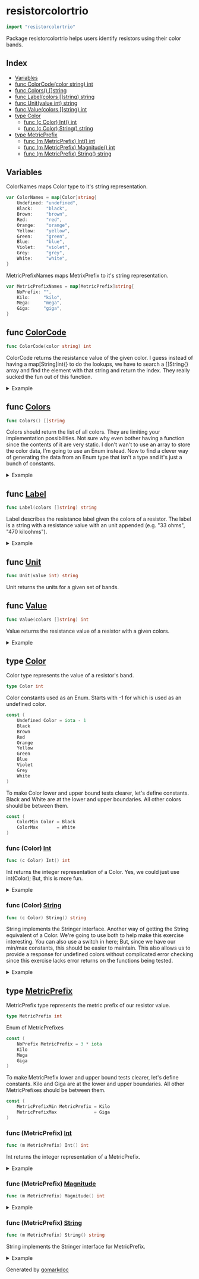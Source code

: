 <!-- Code generated by gomarkdoc. DO NOT EDIT -->

# resistorcolortrio

```go
import "resistorcolortrio"
```

Package resistorcolortrio helps users identify resistors using their color bands.

## Index

- [Variables](<#variables>)
- [func ColorCode(color string) int](<#func-colorcode>)
- [func Colors() []string](<#func-colors>)
- [func Label(colors []string) string](<#func-label>)
- [func Unit(value int) string](<#func-unit>)
- [func Value(colors []string) int](<#func-value>)
- [type Color](<#type-color>)
  - [func (c Color) Int() int](<#func-color-int>)
  - [func (c Color) String() string](<#func-color-string>)
- [type MetricPrefix](<#type-metricprefix>)
  - [func (m MetricPrefix) Int() int](<#func-metricprefix-int>)
  - [func (m MetricPrefix) Magnitude() int](<#func-metricprefix-magnitude>)
  - [func (m MetricPrefix) String() string](<#func-metricprefix-string>)


## Variables

ColorNames maps Color type to it's string representation.

```go
var ColorNames = map[Color]string{
    Undefined: "undefined",
    Black:     "black",
    Brown:     "brown",
    Red:       "red",
    Orange:    "orange",
    Yellow:    "yellow",
    Green:     "green",
    Blue:      "blue",
    Violet:    "violet",
    Grey:      "grey",
    White:     "white",
}
```

MetricPrefixNames maps MetrixPrefix to it's string representation.

```go
var MetricPrefixNames = map[MetricPrefix]string{
    NoPrefix: "",
    Kilo:     "kilo",
    Mega:     "mega",
    Giga:     "giga",
}
```

## func [ColorCode](<https://github.com/vpayno/exercism-workspace/blob/main/go/resistor-color-trio/resistor_color_trio.go#L152>)

```go
func ColorCode(color string) int
```

ColorCode returns the resistance value of the given color. I guess instead of having a map\[String\]int\{\} to do the lookups, we have to search a \[\]String\{\} array and find the element with that string and return the index. They really sucked the fun out of this function.

<details><summary>Example</summary>
<p>

```go
{
	var color Color

	for color = Undefined; color <= ColorMax; color++ {
		name := color.String()
		value := ColorCode(name)

		fmt.Printf("Resistor band color %s has a value of %d\n", name, value)
	}

}
```

#### Output

```
Resistor band color undefined has a value of -1
Resistor band color black has a value of 0
Resistor band color brown has a value of 1
Resistor band color red has a value of 2
Resistor band color orange has a value of 3
Resistor band color yellow has a value of 4
Resistor band color green has a value of 5
Resistor band color blue has a value of 6
Resistor band color violet has a value of 7
Resistor band color grey has a value of 8
Resistor band color white has a value of 9
```

</p>
</details>

## func [Colors](<https://github.com/vpayno/exercism-workspace/blob/main/go/resistor-color-trio/resistor_color_trio.go#L133>)

```go
func Colors() []string
```

Colors should return the list of all colors. They are limiting your implementation possibilities. Not sure why even bother having a function since the contents of it are very static. I don't wan't to use an array to store the color data, I'm going to use an Enum instead. Now to find a clever way of generating the data from an Enum type that isn't a type and it's just a bunch of constants.

<details><summary>Example</summary>
<p>

```go
{
	fmt.Printf("%v\n", Colors())

}
```

#### Output

```
[black brown red orange yellow green blue violet grey white]
```

</p>
</details>

## func [Label](<https://github.com/vpayno/exercism-workspace/blob/main/go/resistor-color-trio/resistor_color_trio.go#L209>)

```go
func Label(colors []string) string
```

Label describes the resistance label given the colors of a resistor. The label is a string with a resistance value with an unit appended \(e.g. "33 ohms", "470 kiloohms"\).

<details><summary>Example</summary>
<p>

```go
{

	bands := []string{
		"orange",
	}
	fmt.Printf("The resistor label for %v is %s\n", bands, Label(bands))

	bands = []string{
		"orange",
		"orange",
	}
	fmt.Printf("The resistor label for %v is %s\n", bands, Label(bands))

	bands = []string{
		"orange",
		"orange",
		"",
	}

	for _, color := range Colors() {
		bands[2] = color
		fmt.Printf("The resistor label for %v is %s\n", bands, Label(bands))
	}

}
```

#### Output

```
The resistor label for [orange] is -1 ohms
The resistor label for [orange orange] is -1 ohms
The resistor label for [orange orange black] is 33 ohms
The resistor label for [orange orange brown] is 330 ohms
The resistor label for [orange orange red] is 3 kiloohms
The resistor label for [orange orange orange] is 33 kiloohms
The resistor label for [orange orange yellow] is 330 kiloohms
The resistor label for [orange orange green] is 3 megaohms
The resistor label for [orange orange blue] is 33 megaohms
The resistor label for [orange orange violet] is 330 megaohms
The resistor label for [orange orange grey] is 3 gigaohms
The resistor label for [orange orange white] is 33 gigaohms
```

</p>
</details>

## func [Unit](<https://github.com/vpayno/exercism-workspace/blob/main/go/resistor-color-trio/resistor_color_trio.go#L186>)

```go
func Unit(value int) string
```

Unit returns the units for a given set of bands.

## func [Value](<https://github.com/vpayno/exercism-workspace/blob/main/go/resistor-color-trio/resistor_color_trio.go#L163>)

```go
func Value(colors []string) int
```

Value returns the resistance value of a resistor with a given colors.

<details><summary>Example</summary>
<p>

```go
{

	bands := []string{
		"brown",
	}
	fmt.Printf("The resistor value for %v is %d\n", bands, Value(bands))

	bands = []string{
		"brown",
		"green",
	}
	fmt.Printf("The resistor value for %v is %d\n", bands, Value(bands))

	bands = []string{
		"brown",
		"green",
		"violet",
	}
	fmt.Printf("The resistor value for %v is %d\n", bands, Value(bands))

}
```

#### Output

```
The resistor value for [brown] is -1
The resistor value for [brown green] is 15
The resistor value for [brown green violet] is 15
```

</p>
</details>

## type [Color](<https://github.com/vpayno/exercism-workspace/blob/main/go/resistor-color-trio/resistor_color_trio.go#L11>)

Color type represents the value of a resistor's band.

```go
type Color int
```

Color constants used as an Enum. Starts with \-1 for which is used as an undefined color.

```go
const (
    Undefined Color = iota - 1
    Black
    Brown
    Red
    Orange
    Yellow
    Green
    Blue
    Violet
    Grey
    White
)
```

To make Color lower and upper bound tests clearer, let's define constants. Black and White are at the lower and upper boundaries. All other colors should be between them.

```go
const (
    ColorMin Color = Black
    ColorMax       = White
)
```

### func \(Color\) [Int](<https://github.com/vpayno/exercism-workspace/blob/main/go/resistor-color-trio/resistor_color_trio.go#L70>)

```go
func (c Color) Int() int
```

Int returns the integer representation of a Color. Yes, we could just use int\(Color\); But, this is more fun.

<details><summary>Example</summary>
<p>

```go
{
	var color Color

	for color = Undefined; color <= ColorMax; color++ {
		name := toTitleCase(color.String())
		value := color.Int()

		fmt.Printf("%s is %d\n", name, value)
	}

}
```

#### Output

```
Undefined is -1
Black is 0
Brown is 1
Red is 2
Orange is 3
Yellow is 4
Green is 5
Blue is 6
Violet is 7
Grey is 8
White is 9
```

</p>
</details>

### func \(Color\) [String](<https://github.com/vpayno/exercism-workspace/blob/main/go/resistor-color-trio/resistor_color_trio.go#L60>)

```go
func (c Color) String() string
```

String implements the Stringer interface. Another way of getting the String equivalent of a Color. We're going to use both to help make this exercise interesting. You can also use a switch in here; But, since we have our min/max constants, this should be easier to maintain. This also allows us to provide a response for undefined colors without complicated error checking since this exercise lacks error returns on the functions being tested.

<details><summary>Example</summary>
<p>

```go
{
	var color Color

	for color = Undefined; color <= ColorMax; color++ {
		name := toTitleCase(color.String())
		value := color.String()

		fmt.Printf("%s is %s\n", name, value)
	}

}
```

#### Output

```
Undefined is undefined
Black is black
Brown is brown
Red is red
Orange is orange
Yellow is yellow
Green is green
Blue is blue
Violet is violet
Grey is grey
White is white
```

</p>
</details>

## type [MetricPrefix](<https://github.com/vpayno/exercism-workspace/blob/main/go/resistor-color-trio/resistor_color_trio.go#L79>)

MetricPrefix type represents the metric prefix of our resistor value.

```go
type MetricPrefix int
```

Enum of MetricPrefixes

```go
const (
    NoPrefix MetricPrefix = 3 * iota
    Kilo
    Mega
    Giga
)
```

To make MetricPrefix lower and upper bound tests clearer, let's define constants. Kilo and Giga are at the lower and upper boundaries. All other MetricPrefixes should be between them.

```go
const (
    MetricPrefixMin MetricPrefix = Kilo
    MetricPrefixMax              = Giga
)
```

### func \(MetricPrefix\) [Int](<https://github.com/vpayno/exercism-workspace/blob/main/go/resistor-color-trio/resistor_color_trio.go#L115>)

```go
func (m MetricPrefix) Int() int
```

Int returns the integer representation of a MetricPrefix.

<details><summary>Example</summary>
<p>

```go
{
	var metricPrefix MetricPrefix

	for metricPrefix = NoPrefix; metricPrefix <= MetricPrefixMax; metricPrefix += 3 {
		name := toTitleCase(metricPrefix.String())
		value := metricPrefix.Int()

		fmt.Printf("[%s] is [%d]\n", name, value)
	}

}
```

#### Output

```
[] is [0]
[Kilo] is [3]
[Mega] is [6]
[Giga] is [9]
```

</p>
</details>

### func \(MetricPrefix\) [Magnitude](<https://github.com/vpayno/exercism-workspace/blob/main/go/resistor-color-trio/resistor_color_trio.go#L123>)

```go
func (m MetricPrefix) Magnitude() int
```

<details><summary>Example</summary>
<p>

```go
{
	var metricPrefix MetricPrefix

	for metricPrefix = NoPrefix; metricPrefix <= MetricPrefixMax; metricPrefix += 3 {
		name := toTitleCase(metricPrefix.String())
		value := metricPrefix.Magnitude()

		fmt.Printf("[%s] is [%d]\n", name, value)
	}

}
```

#### Output

```
[] is [1]
[Kilo] is [1000]
[Mega] is [1000000]
[Giga] is [1000000000]
```

</p>
</details>

### func \(MetricPrefix\) [String](<https://github.com/vpayno/exercism-workspace/blob/main/go/resistor-color-trio/resistor_color_trio.go#L106>)

```go
func (m MetricPrefix) String() string
```

String implements the Stringer interface for MetricPrefix.

<details><summary>Example</summary>
<p>

```go
{
	var metricPrefix MetricPrefix

	for metricPrefix = NoPrefix; metricPrefix <= MetricPrefixMax; metricPrefix += 3 {
		name := toTitleCase(metricPrefix.String())
		value := metricPrefix.String()

		fmt.Printf("[%s] is [%s]\n", name, value)
	}

}
```

#### Output

```
[] is []
[Kilo] is [kilo]
[Mega] is [mega]
[Giga] is [giga]
```

</p>
</details>



Generated by [gomarkdoc](<https://github.com/princjef/gomarkdoc>)

